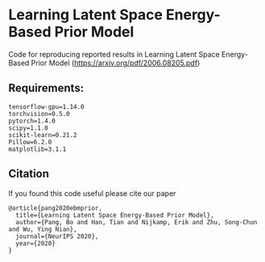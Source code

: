# Learning Latent Space Energy-Based Prior Model


Code for reproducing reported results in Learning Latent Space Energy-Based Prior Model (https://arxiv.org/pdf/2006.08205.pdf)



## Requirements:
```
tensorflow-gpu=1.14.0
torchvision=0.5.0
pytorch=1.4.0
scipy=1.1.0
scikit-learn=0.21.2
Pillow=6.2.0
matplotlib=3.1.1
```


## Citation
If you found this code useful please cite our paper
```
@article{pang2020ebmprior,
  title={Learning Latent Space Energy-Based Prior Model},
  author={Pang, Bo and Han, Tian and Nijkamp, Erik and Zhu, Song-Chun and Wu, Ying Nian},
  journal={NeurIPS 2020},
  year={2020}
}
```
